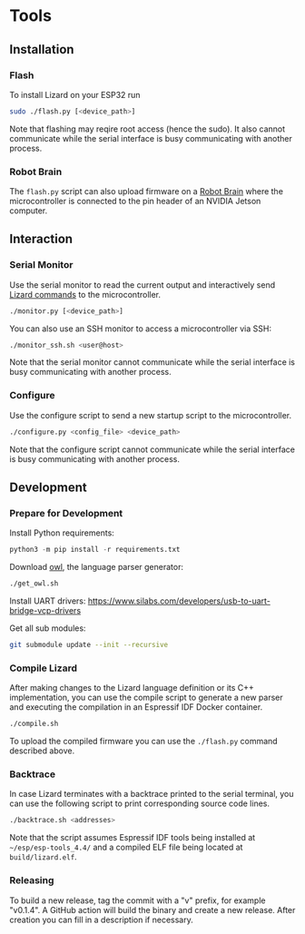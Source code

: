 # Tools

## Installation

### Flash

To install Lizard on your ESP32 run

```bash
sudo ./flash.py [<device_path>]
```

Note that flashing may reqire root access (hence the sudo).
It also cannot communicate while the serial interface is busy communicating with another process.

### Robot Brain

The `flash.py` script can also upload firmware on a [Robot Brain](https://www.zauberzeug.com/product-robot-brain.html) where the microcontroller is connected to the pin header of an NVIDIA Jetson computer.

## Interaction

### Serial Monitor

Use the serial monitor to read the current output and interactively send [Lizard commands](language.md) to the microcontroller.

```bash
./monitor.py [<device_path>]
```

You can also use an SSH monitor to access a microcontroller via SSH:

```bash
./monitor_ssh.sh <user@host>
```

Note that the serial monitor cannot communicate while the serial interface is busy communicating with another process.

### Configure

Use the configure script to send a new startup script to the microcontroller.

```bash
./configure.py <config_file> <device_path>
```

Note that the configure script cannot communicate while the serial interface is busy communicating with another process.

## Development

### Prepare for Development

Install Python requirements:

```python
python3 -m pip install -r requirements.txt
```

Download [owl](https://github.com/ianh/owl), the language parser generator:

```bash
./get_owl.sh
```

Install UART drivers: https://www.silabs.com/developers/usb-to-uart-bridge-vcp-drivers

Get all sub modules:

```bash
git submodule update --init --recursive
```

### Compile Lizard

After making changes to the Lizard language definition or its C++ implementation, you can use the compile script to generate a new parser and executing the compilation in an Espressif IDF Docker container.

```bash
./compile.sh
```

To upload the compiled firmware you can use the `./flash.py` command described above.

### Backtrace

In case Lizard terminates with a backtrace printed to the serial terminal, you can use the following script to print corresponding source code lines.

```bash
./backtrace.sh <addresses>
```

Note that the script assumes Espressif IDF tools being installed at `~/esp/esp-tools_4.4/` and a compiled ELF file being located at `build/lizard.elf`.

### Releasing

To build a new release, tag the commit with a "v" prefix, for example "v0.1.4".
A GitHub action will build the binary and create a new release.
After creation you can fill in a description if necessary.
